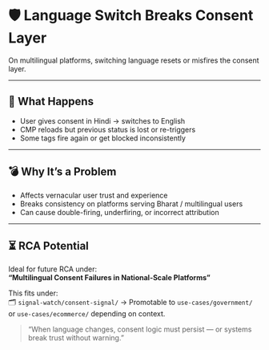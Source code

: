 # 🛡️ Language Switch Breaks Consent Layer

On multilingual platforms, switching language resets or misfires the consent layer.

---

## 🚨 What Happens

- User gives consent in Hindi → switches to English  
- CMP reloads but previous status is lost or re-triggers  
- Some tags fire again or get blocked inconsistently  

---

## 💣 Why It’s a Problem

- Affects vernacular user trust and experience  
- Breaks consistency on platforms serving Bharat / multilingual users  
- Can cause double-firing, underfiring, or incorrect attribution  

---

## ⏳ RCA Potential

Ideal for future RCA under:  
**“Multilingual Consent Failures in National-Scale Platforms”**

This fits under:  
🗂️ `signal-watch/consent-signal/` → Promotable to `use-cases/government/` or `use-cases/ecommerce/` depending on context.

> “When language changes, consent logic must persist — or systems break trust without warning.”